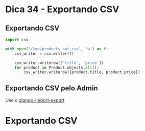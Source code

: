 # Dica 34 - Exportando CSV

## Exportando CSV

```python
import csv

with open('/tmp/products_out.csv', 'w') as f:
    csv_writer = csv.writer(f)

    csv_writer.writerow(['title', 'price'])
    for product in Product.objects.all():
        csv_writer.writerow([product.title, product.price])
```

## Exportando CSV pelo Admin

Use o [django-import-export](https://django-import-export.readthedocs.io/en/latest/)
# Exportando CSV
